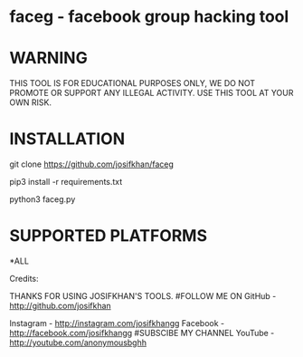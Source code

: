 # faceg - facebook group hacking tool




# WARNING

 THIS TOOL IS FOR EDUCATIONAL PURPOSES ONLY, WE DO NOT PROMOTE OR SUPPORT ANY ILLEGAL ACTIVITY.
USE THIS TOOL AT YOUR OWN RISK.

# INSTALLATION

git clone https://github.com/josifkhan/faceg

pip3 install -r requirements.txt

python3 faceg.py

# SUPPORTED PLATFORMS

*ALL

Credits:

THANKS FOR USING JOSIFKHAN'S TOOLS.
#FOLLOW ME ON
GitHub - http://github.com/josifkhan

Instagram - http://instagram.com/josifkhangg
Facebook - http://facebook.com/josifkhangg
#SUBSCIBE MY CHANNEL
YouTube - http://youtube.com/anonymousbghh





